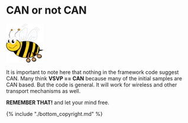 # CAN or not CAN

![](./images/logo_100.png)

It is important to note here that nothing in the framework code suggest CAN. Many think **VSVP == CAN** because many of the initial samples are CAN based. But the code is general. It will work for wireless and other transport mechanisms as well. 

**REMEMBER THAT!** and let your mind free.

{% include "./bottom_copyright.md" %}
